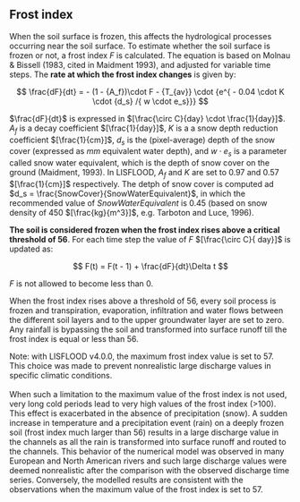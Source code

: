 ## Frost index

When the soil surface is frozen, this affects the hydrological processes occurring near the soil surface. To estimate whether the soil surface is frozen or not, a frost index *F* is calculated. The equation is based on
Molnau & Bissell (1983, cited in Maidment 1993), and adjusted for variable time steps. The **rate at which the frost index changes** is given by:

$$
\frac{dF}{dt} = - (1 - {A_f})\cdot F - {T_{av}} \cdot {e^{ - 0.04 \cdot K \cdot {d_s} /{ w \cdot e_s}}}
$$

$\frac{dF}{dt}$ is expressed in $[\frac{\circ C}{day} \cdot \frac{1}{day}]$.  $A_f$ is a decay coefficient $[\frac{1}{day}]$, $K$ is a a snow depth reduction coefficient $[\frac{1}{cm}]$, $d_s$ is the (pixel-average) depth of the snow cover (expressed as $mm$ equivalent water depth), and $w \cdot e_s$ is a parameter called snow water equivalent, which is the depth of snow cover on the ground (Maidment, 1993). In LISFLOOD, $A_f$ and $K$ are set to 0.97 and 0.57 $[\frac{1}{cm}]$ respectively. The detph of snow cover is computed ad $d_s = \frac{SnowCover}{SnowWaterEquivalent}$, in which the recommended value of $SnowWaterEquivalent$ is 0.45 (based on snow density of 450 $[\frac{kg}{m^3}]$, e.g. Tarboton and Luce, 1996).

**The soil is considered frozen when the frost index rises above a critical threshold of 56**. For each time step the value of $F$ $[\frac{\circ C}{ day}]$ is updated as:

$$
F(t) = F(t - 1) + \frac{dF}{dt}\Delta t
$$

$F$ is not allowed to become less than 0.

When the frost index rises above a threshold of 56, every soil process is frozen and transpiration, evaporation, infiltration and water flows between the different soil layers and to the upper groundwater layer are set to zero.
Any rainfall is bypassing the soil and transformed into surface runoff till the frost index is equal or less than 56.

<p>Note: with LISFLOOD v4.0.0, the maximum frost index value is set to 57. This choice was made to prevent nonrealistic large discharge values in specific climatic conditions.<br />  
<br /> When such a limitation to the maximum value of the frost index is not used, very long cold periods lead to very high values of the frost index (>100). This effect is exacerbated in the absence of precipitation (snow). A sudden increase in temperature and a precipitation event (rain) on a deeply frozen soil (frost index much larger than 56) results in a large discharge value in the channels as all the rain is transformed into surface runoff and routed to the channels. This behavior of the numerical model was observed in many European and North American rivers and such large discharge values were deemed nonrealistic after the comparison with the observed discharge time series. Conversely, the modelled results are consistent with the observations when the maximum value of the frost index is set to 57.</p> 
